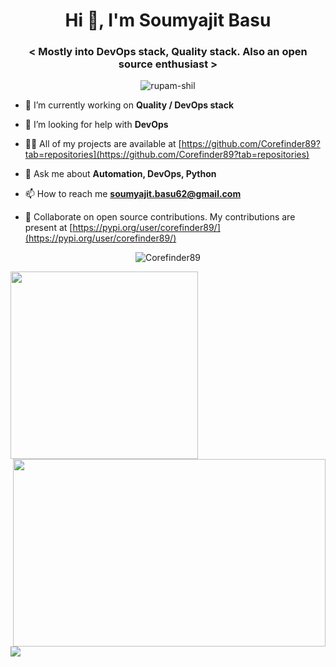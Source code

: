 <h1 align="center">Hi 👋, I'm Soumyajit Basu</h1>
<h3 align="center">&lt; Mostly into DevOps stack, Quality stack. Also an open source enthusiast &gt;</h3>
<p align="center"> <img src="https://komarev.com/ghpvc/?username=corefinder89" alt="rupam-shil" /> </p>
 
- 🔭 I’m currently working on **Quality / DevOps stack**

- 🤔 I’m looking for help with **DevOps**

- 👨‍💻 All of my projects are available at [https://github.com/Corefinder89?tab=repositories](https://github.com/Corefinder89?tab=repositories)

- 💬 Ask me about **Automation, DevOps, Python**

- 📫 How to reach me **soumyajit.basu62@gmail.com**

- 👯 Collaborate on open source contributions. My contributions are present at [https://pypi.org/user/corefinder89/](https://pypi.org/user/corefinder89/)

<p align="center"> <img src="https://github-readme-stats.vercel.app/api?username=Corefinder89&show_icons=true&theme=synthwave" alt="Corefinder89" /> </p>
  
</p>
<p align="left">
<img height="300px" src="https://github-readme-stats.vercel.app/api/top-langs/?username=Corefinder89&theme=synthwave">
<img align="right" height="300px" width="500px" src="https://github-readme-streak-stats.herokuapp.com/?user=Corefinder89&theme=synthwave">
</p>
<img src="https://activity-graph.herokuapp.com/graph?username=Corefinder89&bg_color=2B213A&color=E5289E&line=DA5B0B&point=E1E8EB">
